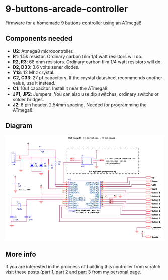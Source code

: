 # 9-buttons-arcade-controller
Firmware for a homemade 9 buttons controller using an ATmega8

## Components needed

* **U2**: Atmega8 microcontroller.
* **R1**: 1.5k resistor. Ordinary carbon film 1/4 watt resistors will do.
* **R2, R3**: 68 ohm resistors. Ordinary carbon film 1/4 watt resistors will do.
* **D2, D33**: 3.6 volts zener diodes.
* **Y13**: 12 Mhz crystal.
* **C2, C33**: 27 pf capacitors. If the crystal datasheet recommends another value, use it instead.
* **C1**: 10uf capacitor. Install it near the ATmega8.
* **JP1, JP2**: Jumpers. You can also use dip switches, ordinary switchs or solder bridges.
* **J2**: 6 pin header, 2.54mm spacing. Needed for programming the ATmega8.

## Diagram

![Screenshot](circuit.png)

## More info

If you are interested in the proccess of building this controller from scratch visit these posts ([part 1](http://alfonsojimenez.net/2014/08/02/proyecto-mando-arcade-casero-de-9-botones/), [part 2](http://alfonsojimenez.net/2014/09/04/proyecto-mando-arcade-casero-de-9-botones-parte-2-carcasa/) and [part 3](http://alfonsojimenez.net/2015/01/25/proyecto-mando-arcade-casero-de-9-botones-parte-3-diagrama-y-codigo/) from [my personal page](http://alfonsojimenez.net).